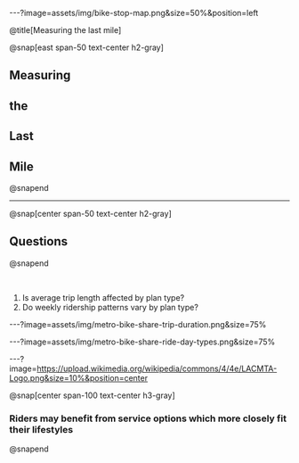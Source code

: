 ---?image=assets/img/bike-stop-map.png&size=50%&position=left

@title[Measuring the last mile]

@snap[east span-50 text-center h2-gray]
## Measuring
## the
## Last
## Mile
@snapend

---

@snap[center span-50 text-center h2-gray]
## Questions
@snapend

<br>

1. Is average trip length affected by plan type?
2. Do weekly ridership patterns vary by plan type?


---?image=assets/img/metro-bike-share-trip-duration.png&size=75%




---?image=assets/img/metro-bike-share-ride-day-types.png&size=75%

---?image=https://upload.wikimedia.org/wikipedia/commons/4/4e/LACMTA-Logo.png&size=10%&position=center 

@snap[center span-100 text-center h3-gray]
### Riders may benefit from service options which more closely fit their lifestyles
@snapend
